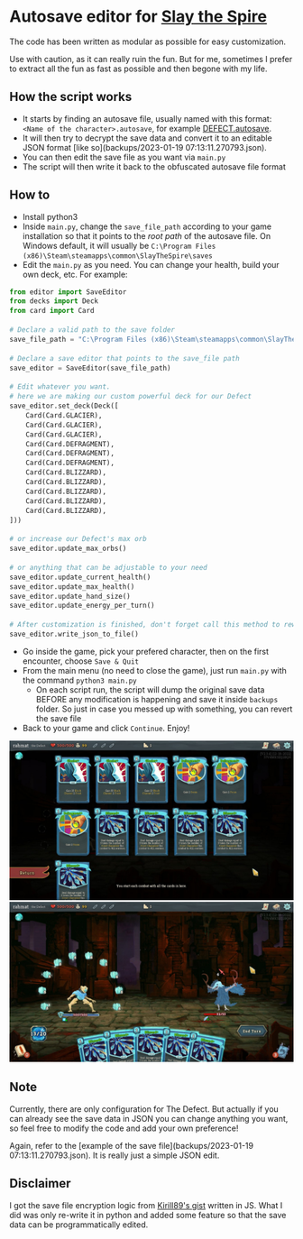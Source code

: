 # Autosave editor for [Slay the Spire](https://store.steampowered.com/app/646570/Slay_the_Spire/)

The code has been written as modular as possible for easy customization.

Use with caution, as it can really ruin the fun. But for me, sometimes I prefer to extract all the fun as fast as possible and then begone with my life.

## How the script works
- It starts by finding an autosave file, usually named with this format: `<Name of the character>.autosave`, for example [DEFECT.autosave](saves/DEFECT.autosave).
- It will then try to decrypt the save data and convert it to an editable JSON format [like so](backups/2023-01-19 07:13:11.270793.json).
- You can then edit the save file as you want via `main.py`
- The script will then write it back to the obfuscated autosave file format

## How to
- Install python3 
- Inside `main.py`, change the `save_file_path` according to your game installation so that it points to the *root path* of the autosave file. On Windows default, it will usually be `C:\Program Files (x86)\Steam\steamapps\common\SlayTheSpire\saves`
- Edit the `main.py` as you need. You can change your health, build your own deck, etc. For example:

```python
from editor import SaveEditor
from decks import Deck
from card import Card

# Declare a valid path to the save folder
save_file_path = "C:\Program Files (x86)\Steam\steamapps\common\SlayTheSpire\saves"

# Declare a save editor that points to the save_file path
save_editor = SaveEditor(save_file_path)

# Edit whatever you want.
# here we are making our custom powerful deck for our Defect
save_editor.set_deck(Deck([
    Card(Card.GLACIER),
    Card(Card.GLACIER),
    Card(Card.GLACIER),
    Card(Card.DEFRAGMENT),
    Card(Card.DEFRAGMENT),
    Card(Card.DEFRAGMENT),
    Card(Card.BLIZZARD),
    Card(Card.BLIZZARD),
    Card(Card.BLIZZARD),
    Card(Card.BLIZZARD),
    Card(Card.BLIZZARD),
]))

# or increase our Defect's max orb
save_editor.update_max_orbs()

# or anything that can be adjustable to your need
save_editor.update_current_health()
save_editor.update_max_health()
save_editor.update_hand_size()
save_editor.update_energy_per_turn()

# After customization is finished, don't forget call this method to rewrite the save data back to where it belongs
save_editor.write_json_to_file()
```

- Go inside the game, pick your prefered character, then on the first encounter, choose `Save & Quit`
- From the main menu (no need to close the game), just run `main.py` with the command `python3 main.py`
  - On each script run, the script will dump the original save data BEFORE any modification is happening and save it inside `backups` folder. So just in case you messed up with something, you can revert the save file 
- Back to your game and click `Continue`. Enjoy!

![](assets/result-1.jpg)
![](assets/result-2.jpg)

## Note

Currently, there are only configuration for The Defect. 
But actually if you can already see the save data in JSON you can change anything you want, 
so feel free to modify the code and add your own preference!

Again, refer to the [example of the save file](backups/2023-01-19 07:13:11.270793.json). It is really just a simple JSON edit.

## Disclaimer

I got the save file encryption logic from [Kirill89's gist](https://gist.github.com/Kirill89/514edad0ac80af7dfc036871ccf0f877) written in JS. What I did was only re-write it in python and added some feature so that the save data can be programmatically edited.
